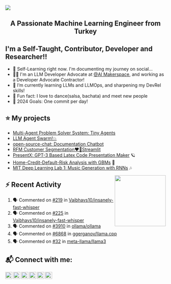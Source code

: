 <img src="./Mert.svg"></img>  

<h2 align="center">A Passionate Machine Learning Engineer from Turkey</h2>

## I'm a Self-Taught, Contributor, Developer and Researcher!!

- 🔭 Self-Learning right now. I'm documenting my journey on social...
- 🧙‍♂️ I'm an LLM Developer Advocate at [@AI Makerspace](https://www.linkedin.com/company/ai-maker-space/), and working as a Developer Advocate Contractor!
- 🎯 I’m currently learning LLMs and LLMOps, and sharpening my DevRel skills!
- 👯 Fun fact: I love to dance(salsa, bachata) and meet new people
- 🥅 2024 Goals: One commit per day! 

 

 ## ⭐ My projects

<!---* [MIT-Stanford based Self-Taught-Degree](https://github.com/mertbozkir/self-taught-degree)📌 -->
 
<!---* * [👊 Project D: Riot Games Data Science](https://github.com/mertbozkir/Riot-Games-Data-Science) -->
* [Multi-Agent Problem Solver System: Tiny Agents](https://github.com/PanoEvJ/Tiny_Agents/)
* [LLM Agent Swarm!💥](https://github.com/petterle-endeavors/llm-cdk-app-agent)
* [open-source-chat: Documentation Chatbot](https://github.com/mertbozkir/open-source-chat)
* [RFM Customer Segmentation❤️‍🔥Streamlit](https://github.com/mertbozkir/RFM_Customer_Segmentation_Streamlit) 
* [PresentX: GPT-3 Based Latex Code Presentation Maker](https://github.com/mertbozkir/PresentX)  🪐
* [Home-Credit-Default-Risk Analysis with GBMs](https://github.com/mertbozkir/Home-Credit-Default-Risk) 🧩
* [MIT Deep Learning Lab 1: Music Generation with RNNs](https://github.com/mertbozkir/Music_Generation_RNNs)  🎶

 <img align="right" src="https://media.giphy.com/media/LoBSGLlkRVWnd6SdxN/giphy.gif" width="160">


## ⚡ Recent Activity
<!--START_SECTION:activity-->
1. 🗣 Commented on [#219](https://github.com/Vaibhavs10/insanely-fast-whisper/issues/219#issuecomment-2135851667) in [Vaibhavs10/insanely-fast-whisper](https://github.com/Vaibhavs10/insanely-fast-whisper)
2. 🗣 Commented on [#225](https://github.com/Vaibhavs10/insanely-fast-whisper/issues/225#issuecomment-2135847299) in [Vaibhavs10/insanely-fast-whisper](https://github.com/Vaibhavs10/insanely-fast-whisper)
3. 🗣 Commented on [#3910](https://github.com/ollama/ollama/issues/3910#issuecomment-2080056210) in [ollama/ollama](https://github.com/ollama/ollama)
4. 🗣 Commented on [#6868](https://github.com/ggerganov/llama.cpp/issues/6868#issuecomment-2080052573) in [ggerganov/llama.cpp](https://github.com/ggerganov/llama.cpp)
5. 🗣 Commented on [#32](https://github.com/meta-llama/llama3/issues/32#issuecomment-2065109089) in [meta-llama/llama3](https://github.com/meta-llama/llama3)
<!--END_SECTION:activity-->

## 📬 Connect with me:

[<img align="left" alt="codeSTACKr | Website" width="22px" src="https://ghost.org/images/logos/ghost-logo-orb.png" />](https://www.mertbozkir.com)&nbsp;
[<img align="left" alt="codeSTACKr | YouTube" width="22px" src="https://cdn.jsdelivr.net/npm/simple-icons@v3/icons/youtube.svg" />](https://www.youtube.com/channel/UCXea7z2u1TsOd8FICU1EhIQ)&nbsp;
[<img align="left" alt="codeSTACKr | Twitter" width="22px" src="https://cdn.jsdelivr.net/npm/simple-icons@v3/icons/twitter.svg" />](https://twitter.com/mertbozkirr)&nbsp;
[<img align="left" alt="codeSTACKr | LinkedIn" width="22px" src="https://cdn.jsdelivr.net/npm/simple-icons@v3/icons/linkedin.svg" />](https://www.linkedin.com/in/mertbozkir/)&nbsp;
[<img align="left" alt="codeSTACKr | Gmail" width="22px" src="https://cdn.jsdelivr.net/npm/simple-icons@v3/icons/gmail.svg" />](mailto:mert.bozkirr@gmail.com)&nbsp;
[<img align="left" alt="codeSTACKr | Medium" width="22px" src="https://cdn.jsdelivr.net/npm/simple-icons@v3/icons/medium.svg" />](https://medium.com/@mertbozkir)&nbsp;


<!--
![](./profile-3d-contrib/profile-night-rainbow.svg)

<p>
  <img width="48%" src="https://github-readme-stats.vercel.app/api?username=mertbozkir&show_icons=true&theme=tokyonight" />
  <img width="48%" src="https://github-readme-streak-stats.herokuapp.com/?user=mertbozkir&theme=tokyonight" />
</p>
-->
